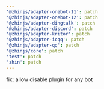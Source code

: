 ```yaml
---
'@zhinjs/adapter-onebot-11': patch
'@zhinjs/adapter-onebot-12': patch
'@zhinjs/adapter-dingtalk': patch
'@zhinjs/adapter-discord': patch
'@zhinjs/adapter-kritor': patch
'@zhinjs/adapter-icqq': patch
'@zhinjs/adapter-qq': patch
'@zhinjs/core': patch
'test': patch
'zhin': patch
---
```


fix: allow disable plugin for any bot

